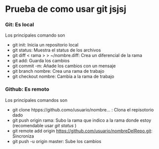 # Prueba de como usar git jsjsj

### Git: Es local

Los principales comando son
  * git init: Inicia un repositorio local
  * git status: Muestra el status de los archivos
  * git diff < rama > > ~/nombre.diff: Crea un diferencial de la rama
  * git add: Guarda los cambios
  * git commit -m: Añade los cambios con un mensaje
  * git branch nombre: Crea una rama de trabajo
  * git checkout nombre: Cambia a la rama de trabajo

### Github: Es remoto

Los principales comandos son
  * git clone htpps://github.como/usuario/nombre... : Clona el repisotorio dado
  * git push origin rama: Subo la rama que indico a la rama donde estoy (recomendable usar _git status_ )
  * git remote add origin https://github.com/usuario/nombreDelRepo.git: Sincroniza
  * git push -u origin master: Sube los cambios 

